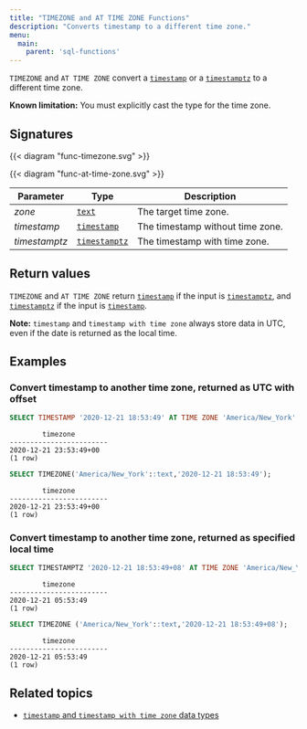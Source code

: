 ```yaml
---
title: "TIMEZONE and AT TIME ZONE Functions"
description: "Converts timestamp to a different time zone."
menu:
  main:
    parent: 'sql-functions'
---
```


`TIMEZONE` and `AT TIME ZONE` convert a [`timestamp`](../../types/timestamp/#timestamp-info) or a [`timestamptz`](../../types/timestamp/#timestamp-with-time-zone-info) to a different time zone.

**Known limitation:** You must explicitly cast the type for the time zone.

## Signatures

{{< diagram "func-timezone.svg" >}}

{{< diagram "func-at-time-zone.svg" >}}

Parameter | Type | Description
----------|------|------------
_zone_ | [`text`](../../types/text) | The target time zone.
_timestamp_ | [`timestamp`](../../types/timestamp/#timestamp-info) | The timestamp without time zone.
_timestamptz_ | [`timestamptz`](../../types/timestamp/#timestamp-with-time-zone-info) | The timestamp with time zone.

## Return values

`TIMEZONE` and  `AT TIME ZONE` return [`timestamp`](../../types/timestamp/#timestamp-info) if the input is [`timestamptz`](../../types/timestamp/#timestamp-with-time-zone-info), and [`timestamptz`](../../types/timestamp/#timestamp-with-time-zone-info) if the input is [`timestamp`](../../types/timestamp/#timestamp-info).

**Note:** `timestamp` and `timestamp with time zone` always store data in UTC, even if the date is returned as the local time.

## Examples

### Convert timestamp to another time zone, returned as UTC with offset

```sql
SELECT TIMESTAMP '2020-12-21 18:53:49' AT TIME ZONE 'America/New_York'::text;
```
```
        timezone
------------------------
2020-12-21 23:53:49+00
(1 row)
```

```sql
SELECT TIMEZONE('America/New_York'::text,'2020-12-21 18:53:49');
```
```
        timezone
------------------------
2020-12-21 23:53:49+00
(1 row)
```

### Convert timestamp to another time zone, returned as specified local time

```sql
SELECT TIMESTAMPTZ '2020-12-21 18:53:49+08' AT TIME ZONE 'America/New_York'::text;
```
```
        timezone
------------------------
2020-12-21 05:53:49
(1 row)
```

```sql
SELECT TIMEZONE ('America/New_York'::text,'2020-12-21 18:53:49+08');
```
```
        timezone
------------------------
2020-12-21 05:53:49
(1 row)
```

## Related topics
* [`timestamp` and `timestamp with time zone` data types](../../types/timestamp)
